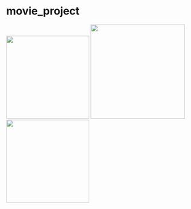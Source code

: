 # movie_project

<p float="left">
  <img src="https://github.com/ezgidgn/Mobil_Appp/blob/master/assets/lottie/filmView.png" width="220" /> 
  <img src="https://github.com/ezgidgn/Mobil_Appp/blob/master/assets/lottie/homePage.png" width="250" />  
  <img src="https://github.com/ezgidgn/Mobil_Appp/blob/master/assets/lottie/search.png" width="220" />
</p>
